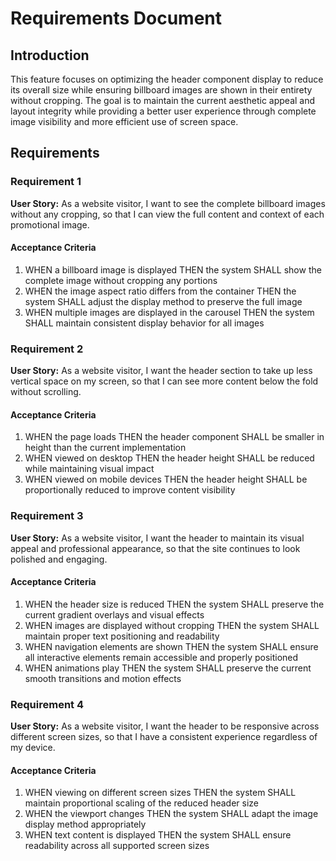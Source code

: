 # Requirements Document

## Introduction

This feature focuses on optimizing the header component display to reduce its overall size while ensuring billboard images are shown in their entirety without cropping. The goal is to maintain the current aesthetic appeal and layout integrity while providing a better user experience through complete image visibility and more efficient use of screen space.

## Requirements

### Requirement 1

**User Story:** As a website visitor, I want to see the complete billboard images without any cropping, so that I can view the full content and context of each promotional image.

#### Acceptance Criteria

1. WHEN a billboard image is displayed THEN the system SHALL show the complete image without cropping any portions
2. WHEN the image aspect ratio differs from the container THEN the system SHALL adjust the display method to preserve the full image
3. WHEN multiple images are displayed in the carousel THEN the system SHALL maintain consistent display behavior for all images

### Requirement 2

**User Story:** As a website visitor, I want the header section to take up less vertical space on my screen, so that I can see more content below the fold without scrolling.

#### Acceptance Criteria

1. WHEN the page loads THEN the header component SHALL be smaller in height than the current implementation
2. WHEN viewed on desktop THEN the header height SHALL be reduced while maintaining visual impact
3. WHEN viewed on mobile devices THEN the header height SHALL be proportionally reduced to improve content visibility

### Requirement 3

**User Story:** As a website visitor, I want the header to maintain its visual appeal and professional appearance, so that the site continues to look polished and engaging.

#### Acceptance Criteria

1. WHEN the header size is reduced THEN the system SHALL preserve the current gradient overlays and visual effects
2. WHEN images are displayed without cropping THEN the system SHALL maintain proper text positioning and readability
3. WHEN navigation elements are shown THEN the system SHALL ensure all interactive elements remain accessible and properly positioned
4. WHEN animations play THEN the system SHALL preserve the current smooth transitions and motion effects

### Requirement 4

**User Story:** As a website visitor, I want the header to be responsive across different screen sizes, so that I have a consistent experience regardless of my device.

#### Acceptance Criteria

1. WHEN viewing on different screen sizes THEN the system SHALL maintain proportional scaling of the reduced header size
2. WHEN the viewport changes THEN the system SHALL adapt the image display method appropriately
3. WHEN text content is displayed THEN the system SHALL ensure readability across all supported screen sizes
